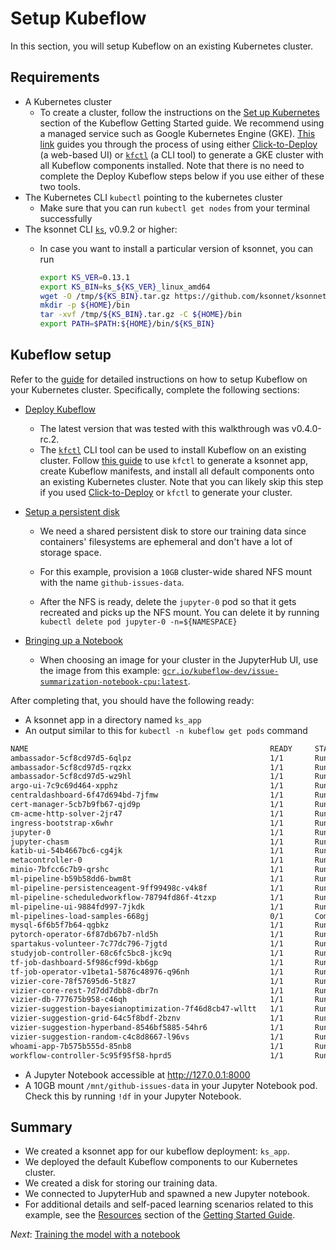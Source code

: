 # Setup Kubeflow

In this section, you will setup Kubeflow on an existing Kubernetes cluster.

## Requirements

*   A Kubernetes cluster
    * To create a cluster, follow the instructions on the
      [Set up Kubernetes](https://www.kubeflow.org/docs/started/getting-started/#set-up-kubernetes)
      section of the Kubeflow Getting Started guide. We recommend using a
      managed service such as Google Kubernetes Engine (GKE).
      [This link](https://www.kubeflow.org/docs/started/getting-started-gke/)
      guides you through the process of using either
      [Click-to-Deploy](https://deploy.kubeflow.cloud/#/deploy) (a web-based UI) or
      [`kfctl`](https://github.com/kubeflow/kubeflow/blob/master/scripts/kfctl.sh)
      (a CLI tool) to generate a GKE cluster with all Kubeflow components
      installed. Note that there is no need to complete the Deploy Kubeflow steps
      below if you use either of these two tools.
*   The Kubernetes CLI `kubectl` pointing to the kubernetes cluster
    *   Make sure that you can run `kubectl get nodes` from your terminal
        successfully
*   The ksonnet CLI [`ks`](https://ksonnet.io/#get-started), v0.9.2 or higher:
    * In case you want to install a particular version of ksonnet, you can run
    
        ```bash
        export KS_VER=0.13.1
        export KS_BIN=ks_${KS_VER}_linux_amd64
        wget -O /tmp/${KS_BIN}.tar.gz https://github.com/ksonnet/ksonnet/releases/download/v${KS_VER}/${KS_BIN}.tar.gz
        mkdir -p ${HOME}/bin
        tar -xvf /tmp/${KS_BIN}.tar.gz -C ${HOME}/bin
        export PATH=$PATH:${HOME}/bin/${KS_BIN}
        ```

## Kubeflow setup

Refer to the [guide](https://www.kubeflow.org/docs/started/getting-started/) for
detailed instructions on how to setup Kubeflow on your Kubernetes cluster.
Specifically, complete the following sections:


* [Deploy Kubeflow](https://www.kubeflow.org/docs/other-guides/advanced/)
    * The latest version that was tested with this walkthrough was v0.4.0-rc.2.
    * The [`kfctl`](https://github.com/kubeflow/kubeflow/blob/master/scripts/kfctl.sh)
      CLI tool can be used to install Kubeflow on an existing cluster. Follow
      [this guide](https://www.kubeflow.org/docs/started/getting-started/#kubeflow-quick-start)
      to use `kfctl` to generate a ksonnet app, create Kubeflow manifests, and
      install all default components onto an existing Kubernetes cluster. Note
      that you can likely skip this step if you used
      [Click-to-Deploy](https://deploy.kubeflow.cloud/#/deploy)
      or `kfctl` to generate your cluster.

* [Setup a persistent disk](https://www.kubeflow.org/docs/guides/advanced/)

    * We need a shared persistent disk to store our training data since
      containers' filesystems are ephemeral and don't have a lot of storage space.

    * For this example, provision a `10GB` cluster-wide shared NFS mount with the
      name `github-issues-data`.

    * After the NFS is ready, delete the `jupyter-0` pod so that it gets recreated and
      picks up the NFS mount. You can delete it by running `kubectl delete pod
      jupyter-0 -n=${NAMESPACE}`

* [Bringing up a
Notebook](https://www.kubeflow.org/docs/guides/components/jupyter/)

    * When choosing an image for your cluster in the JupyterHub UI, use the
      image from this example:
      [`gcr.io/kubeflow-dev/issue-summarization-notebook-cpu:latest`](https://github.com/kubeflow/examples/blob/master/github_issue_summarization/workflow/Dockerfile).


After completing that, you should have the following ready:

* A ksonnet app in a directory named `ks_app`
* An output similar to this for `kubectl -n kubeflow get pods` command

```bash
NAME                                                      READY     STATUS         RESTARTS   AGE
ambassador-5cf8cd97d5-6qlpz                               1/1       Running        0          3m
ambassador-5cf8cd97d5-rqzkx                               1/1       Running        0          3m
ambassador-5cf8cd97d5-wz9hl                               1/1       Running        0          3m
argo-ui-7c9c69d464-xpphz                                  1/1       Running        0          3m
centraldashboard-6f47d694bd-7jfmw                         1/1       Running        0          3m
cert-manager-5cb7b9fb67-qjd9p                             1/1       Running        0          3m
cm-acme-http-solver-2jr47                                 1/1       Running        0          3m
ingress-bootstrap-x6whr                                   1/1       Running        0          3m
jupyter-0                                                 1/1       Running        0          3m
jupyter-chasm                                             1/1       Running        0          49s
katib-ui-54b4667bc6-cg4jk                                 1/1       Running        0          3m
metacontroller-0                                          1/1       Running        0          3m
minio-7bfcc6c7b9-qrshc                                    1/1       Running        0          3m
ml-pipeline-b59b58dd6-bwm8t                               1/1       Running        0          3m
ml-pipeline-persistenceagent-9ff99498c-v4k8f              1/1       Running        0          3m
ml-pipeline-scheduledworkflow-78794fd86f-4tzxp            1/1       Running        0          3m
ml-pipeline-ui-9884fd997-7jkdk                            1/1       Running        0          3m
ml-pipelines-load-samples-668gj                           0/1       Completed      0          3m
mysql-6f6b5f7b64-qgbkz                                    1/1       Running        0          3m
pytorch-operator-6f87db67b7-nld5h                         1/1       Running        0          3m
spartakus-volunteer-7c77dc796-7jgtd                       1/1       Running        0          3m
studyjob-controller-68c6fc5bc8-jkc9q                      1/1       Running        0          3m
tf-job-dashboard-5f986cf99d-kb6gp                         1/1       Running        0          3m
tf-job-operator-v1beta1-5876c48976-q96nh                  1/1       Running        0          3m
vizier-core-78f57695d6-5t8z7                              1/1       Running        0          3m
vizier-core-rest-7d7dd7dbb8-dbr7n                         1/1       Running        0          3m
vizier-db-777675b958-c46qh                                1/1       Running        0          3m
vizier-suggestion-bayesianoptimization-7f46d8cb47-wlltt   1/1       Running        0          3m
vizier-suggestion-grid-64c5f8bdf-2bznv                    1/1       Running        0          3m
vizier-suggestion-hyperband-8546bf5885-54hr6              1/1       Running        0          3m
vizier-suggestion-random-c4c8d8667-l96vs                  1/1       Running        0          3m
whoami-app-7b575b555d-85nb8                               1/1       Running        0          3m
workflow-controller-5c95f95f58-hprd5                      1/1       Running        0          3m
```

*   A Jupyter Notebook accessible at http://127.0.0.1:8000
*   A 10GB mount `/mnt/github-issues-data` in your Jupyter Notebook pod. Check this
    by running `!df` in your Jupyter Notebook.

## Summary

*   We created a ksonnet app for our kubeflow deployment: `ks_app`.
*   We deployed the default Kubeflow components to our Kubernetes cluster.
*   We created a disk for storing our training data.
*   We connected to JupyterHub and spawned a new Jupyter notebook.
*   For additional details and self-paced learning scenarios related to this
    example, see the
    [Resources](https://www.kubeflow.org/docs/started/getting-started/#resources)
    section of the
    [Getting Started Guide](https://www.kubeflow.org/docs/started/getting-started/).

*Next*: [Training the model with a notebook](02_training_the_model.md)
